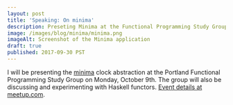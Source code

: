 ```yaml
---
layout: post
title: 'Speaking: On minima'
description: Preseting Minima at the Functional Programming Study Group
image: /images/blog/minima/minima.png
imageAlt: Screenshot of the Minima application
draft: true
published: 2017-09-30 PST
---
```


I will be presenting the [minima](https://minima.brianginsburg.com) clock abstraction at the Portland Functional Programming Study Group on Monday, October 9th. The group will also be discussing and experimenting with Haskell functors. [Event details at meetup.com](https://www.meetup.com/Portland-Functional-Programming-Study-Group/events/242760619/).
